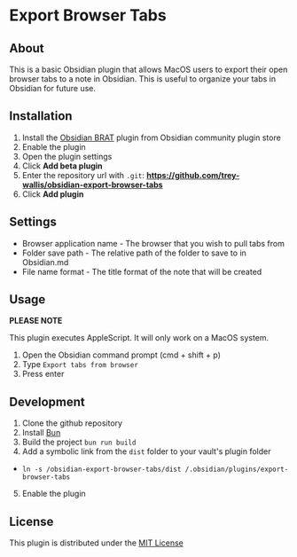 # Export Browser Tabs

## About

This is a basic Obsidian plugin that allows MacOS users to export their open browser tabs to a note in Obsidian. This is useful to organize your tabs in Obsidian for future use.

## Installation

1. Install the [Obsidian BRAT](https://github.com/TfTHacker/obsidian42-brat) plugin from Obsidian community plugin store
2. Enable the plugin
3. Open the plugin settings
4. Click **Add beta plugin**
5. Enter the repository url with `.git`: **https://github.com/trey-wallis/obsidian-export-browser-tabs**
6. Click **Add plugin**

## Settings

-   Browser application name - The browser that you wish to pull tabs from
-   Folder save path - The relative path of the folder to save to in Obsidian.md
-   File name format - The title format of the note that will be created

## Usage

**PLEASE NOTE**

This plugin executes AppleScript. It will only work on a MacOS system.

1. Open the Obsidian command prompt (cmd + shift + p)
2. Type `Export tabs from browser`
3. Press enter

## Development

1. Clone the github repository
2. Install [Bun](https://bun.sh)
3. Build the project `bun run build`
4. Add a symbolic link from the `dist` folder to your vault's plugin folder

-   `ln -s /obsidian-export-browser-tabs/dist /.obsidian/plugins/export-browser-tabs`

5. Enable the plugin

## License

This plugin is distributed under the [MIT License](https://github.com/trey-wallis/obsidian-export-browser-tabs/blob/master/LICENSE)
